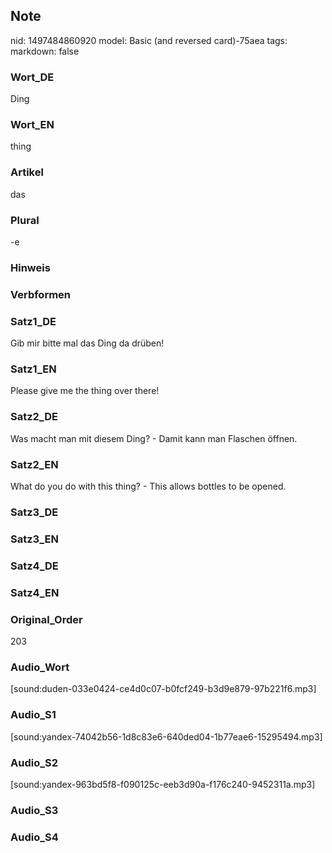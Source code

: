 ## Note
nid: 1497484860920
model: Basic (and reversed card)-75aea
tags: 
markdown: false

### Wort_DE
Ding

### Wort_EN
thing

### Artikel
das

### Plural
-e

### Hinweis


### Verbformen


### Satz1_DE
Gib mir bitte mal das Ding da drüben!

### Satz1_EN
Please give me the thing over there!

### Satz2_DE
Was macht man mit diesem Ding? - Damit kann man Flaschen öffnen.

### Satz2_EN
What do you do with this thing? - This allows bottles to be opened.

### Satz3_DE


### Satz3_EN


### Satz4_DE


### Satz4_EN


### Original_Order
203

### Audio_Wort
[sound:duden-033e0424-ce4d0c07-b0fcf249-b3d9e879-97b221f6.mp3]

### Audio_S1
[sound:yandex-74042b56-1d8c83e6-640ded04-1b77eae6-15295494.mp3]

### Audio_S2
[sound:yandex-963bd5f8-f090125c-eeb3d90a-f176c240-9452311a.mp3]

### Audio_S3


### Audio_S4

